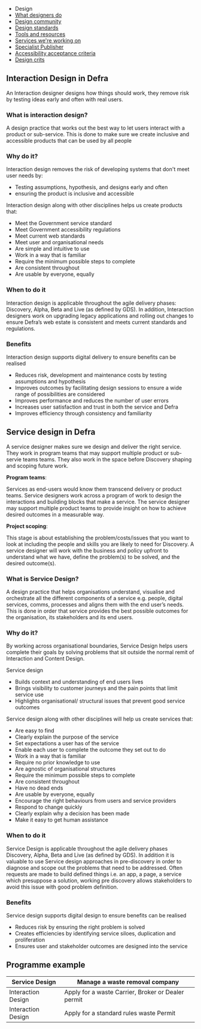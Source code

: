 <!-- Nav -->
* Design
* [What designers do](/design.md)
* [Design community](/community.md)
* [Design standards](/standards.md)
* [Tools and resources](/tools-and-resources)
* [Services we're working on](/service-teams.md)
* [Specialist Publisher](/specialist-publisher.md)
* [Accessibility acceptance criteria](/accessibility-acceptance-criteria.md)
* [Design crits](/design-crits.md)

<!-- # Design in Defra

Service design - Design a series of interactions

Interaction design - The design of interactions (in a service) -->

## Interaction Design in Defra

An Interaction designer designs how things should work, they remove risk by testing ideas early and often with real users.

### What is interaction design?

A design practice that works out the best way to let users interact with a product or sub-service. This is done to make sure we create inclusive and accessible products that can be used by all people

### Why do it?

Interaction design removes the risk of developing systems that don't meet user needs by:

 * Testing assumptions, hypothesis, and designs early and often
 * ensuring the product is inclusive and accessible

Interaction design along with other disciplines helps us create products that:

 * Meet the Government service standard
 * Meet Government accessibility regulations
 * Meet current web standards
 * Meet user and organisational needs
 * Are simple and intuitive to use
 * Work in a way that is familiar
 * Require the minimum possible steps to complete
 * Are consistent throughout
 * Are usable by everyone, equally

### When to do it

Interaction design is applicable throughout the agile delivery phases: Discovery, Alpha, Beta and Live (as defined by GDS). In addition, Interaction designers work on upgrading legacy applications and rolling out changes to ensure Defra’s web estate is consistent and meets current standards and regulations.

### Benefits

Interaction design supports digital delivery to ensure benefits can be realised

 * Reduces risk, development and maintenance costs by testing assumptions and hypothesis
 * Improves outcomes by facilitating design sessions to ensure a wide range of possibilities are considered
 * Improves performance and reduces the number of user errors
 * Increases user satisfaction and trust in both the service and Defra
 * Improves efficiency through consistency and familiarity


## Service design in Defra

A service designer makes sure we design and deliver the right service. They work in program teams that may support multiple product or sub-servie teams teams. They also work in the space before Discovery shaping and scoping future work.

**Program teams**:

Services as end-users would know them transcend delivery or product teams. Service designers work across a program of work to design the interactions and building blocks that make a service. The service designer may support multiple product teams to provide insight on how to achieve desired outcomes in a measurable way.

**Project scoping**:

This stage is about establishing the problem/costs/issues that you want to look at including the people and skills you are likely to need for Discovery. A service designer will work with the business and policy upfront to understand what we have, define the problem(s) to be solved, and the desired outcome(s).

### What is Service Design?  

A design practice that helps organisations understand, visualise and orchestrate all the different components of a service e.g. people, digital services, comms, processes and aligns them with the end user’s needs. This is done in order that service provides the best possible outcomes for the organisation, its stakeholders and its end users.

### Why do it?

By working across organisational boundaries, Service Design helps users complete their goals by solving problems that sit outside the normal remit of Interaction and Content Design.

Service design

 * Builds context and understanding of end users lives
 * Brings visibility to customer journeys and the pain points that limit service use
 * Highlights organisational/ structural issues that prevent good service outcomes

Service design along with other disciplines will help us create services that:

 * Are easy to find
 * Clearly explain the purpose of the service
 * Set expectations a user has of the service
 * Enable each user to complete the outcome they set out to do
 * Work in a way that is familiar
 * Require no prior knowledge to use
 * Are agnostic of organisational structures
 * Require the minimum possible steps to complete
 * Are consistent throughout
 * Have no dead ends
 * Are usable by everyone, equally
 * Encourage the right behaviours from users and service providers
 * Respond to change quickly
 * Clearly explain why a decision has been made
 * Make it easy to get human assistance

### When to do it

Service Design is applicable throughout the agile delivery phases Discovery, Alpha, Beta and Live (as defined by GDS). In addition it is valuable to use Service design approaches in pre-discovery in order to diagnose and scope out the problems that need to be addressed. Often requests are made to build defined things i.e. an app, a page, a service which presuppose a solution, working pre discovery allows stakeholders to avoid this issue with good problem definition.

### Benefits

Service design supports digital design to ensure benefits can be realised

 * Reduces risk by ensuring the right problem is solved
 * Creates efficiencies by identifying service siloes, duplication and proliferation
 * Ensures user and stakeholder outcomes are designed into the service



## Programme example

| Service Design | Manage a waste removal company |
| --- | --- |
| Interaction Design | Apply for a waste Carrier, Broker or Dealer permit |
| Interaction Design | Apply for a standard rules waste Permit |
